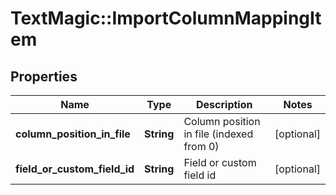 # TextMagic::ImportColumnMappingItem

## Properties
Name | Type | Description | Notes
------------ | ------------- | ------------- | -------------
**column_position_in_file** | **String** | Column position in file (indexed from 0) | [optional] 
**field_or_custom_field_id** | **String** | Field or custom field id | [optional] 


